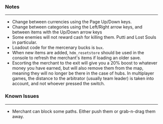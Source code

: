 ### Notes
---
- Change between currencies using the Page Up/Down keys.
- Change between categories using the Left/Right arrow keys, and between items with the Up/Down arrow keys
- Some enemies will not reward cash for killing them. Putti and Lost Souls in particular.
- Loadout code for the mercenary bucks is `bux`.
- When new items are added, `hdm_resetstore` should be used in the console to refresh the merchant's items if loading an older save.
- Escorting the merchant to the exit will give you a 20% boost to whatever money you have earned, but will also remove them from the map, meaning they will no longer be there in the case of hubs. In multiplayer games, the distance to the arbitrator (usually team leader) is taken into account, and not whoever pressed the switch.

### Known Issues
---
- Merchant can block some paths. Either push them or grab-n-drag them away.
